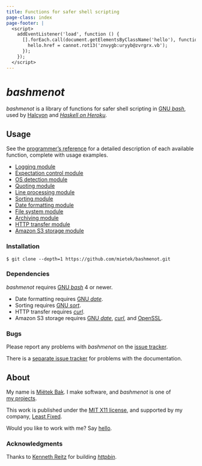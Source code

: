 ```yaml
---
title: Functions for safer shell scripting
page-class: index
page-footer: |
  <script>
    addEventListener('load', function () {
      [].forEach.call(document.getElementsByClassName('hello'), function (hello) {
        hello.href = cannot.rot13('znvygb:uryyb@zvrgrx.vb');
      });
    });
  </script>
---
```



_bashmenot_
===========

_bashmenot_ is a library of functions for safer shell scripting in [GNU _bash_](http://gnu.org/software/bash/), used by [Halcyon](http://halcyon.sh/) and [_Haskell on Heroku_](http://haskellonheroku.com/).


Usage
-----

See the [programmer’s reference](reference/) for a detailed description of each available function, complete with usage examples.

- [Logging module](reference/#logging-module)
- [Expectation control module](reference/#expectation-control-module)
- [OS detection module](reference/#os-detection-module)
- [Quoting module](reference/#quoting-module)
- [Line processing module](reference/#line-processing-module)
- [Sorting module](reference/#sorting-module)
- [Date formatting module](reference/#date-formatting-module)
- [File system module](reference/#file-system-module)
- [Archiving module](reference/#archiving-module)
- [HTTP transfer module](reference/#http-transfer-module)
- [Amazon S3 storage module](reference/#amazon-s3-storage-module)


### Installation

```
$ git clone --depth=1 https://github.com/mietek/bashmenot.git
```


### Dependencies

_bashmenot_ requires [GNU _bash_](http://gnu.org/software/bash/) 4 or newer.

- Date formatting requires [GNU _date_](http://gnu.org/software/coreutils/manual/html_node/date-invocation.html).
- Sorting requires [GNU _sort_](http://gnu.org/software/coreutils/manual/html_node/sort-invocation.html).
- HTTP transfer requires [_curl_](http://curl.haxx.se/).
- Amazon S3 storage requires [GNU _date_](http://gnu.org/software/coreutils/manual/html_node/date-invocation.html), [_curl_](http://curl.haxx.se/), and [OpenSSL](https://www.openssl.org/).


### Bugs

Please report any problems with _bashmenot_ on the [issue tracker](https://github.com/mietek/bashmenot/issues/).

There is a [separate issue tracker](https://github.com/mietek/bashmenot-website/issues/) for problems with the documentation.


About
-----

<span id="mietek"><a class="hello" href=""></a></span>

My name is [Miëtek Bak](http://mietek.io/).  I make software, and _bashmenot_ is one of [my projects](http://mietek.io/projects/).

This work is published under the [MIT X11 license](license/), and supported by my company, [Least Fixed](http://leastfixed.com/).

Would you like to work with me?  Say <a class="hello" href="">hello</a>.


### Acknowledgments

Thanks to [Kenneth Reitz](http://www.kennethreitz.org/) for building [_httpbin_](http://httpbin.org/).
